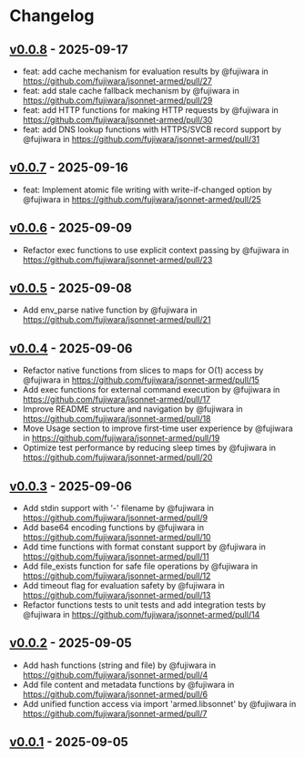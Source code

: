# Changelog

## [v0.0.8](https://github.com/fujiwara/jsonnet-armed/compare/v0.0.7...v0.0.8) - 2025-09-17
- feat: add cache mechanism for evaluation results by @fujiwara in https://github.com/fujiwara/jsonnet-armed/pull/27
- feat: add stale cache fallback mechanism by @fujiwara in https://github.com/fujiwara/jsonnet-armed/pull/29
- feat: add HTTP functions for making HTTP requests by @fujiwara in https://github.com/fujiwara/jsonnet-armed/pull/30
- feat: add DNS lookup functions with HTTPS/SVCB record support by @fujiwara in https://github.com/fujiwara/jsonnet-armed/pull/31

## [v0.0.7](https://github.com/fujiwara/jsonnet-armed/compare/v0.0.6...v0.0.7) - 2025-09-16
- feat: Implement atomic file writing with write-if-changed option by @fujiwara in https://github.com/fujiwara/jsonnet-armed/pull/25

## [v0.0.6](https://github.com/fujiwara/jsonnet-armed/compare/v0.0.5...v0.0.6) - 2025-09-09
- Refactor exec functions to use explicit context passing by @fujiwara in https://github.com/fujiwara/jsonnet-armed/pull/23

## [v0.0.5](https://github.com/fujiwara/jsonnet-armed/compare/v0.0.4...v0.0.5) - 2025-09-08
- Add env_parse native function by @fujiwara in https://github.com/fujiwara/jsonnet-armed/pull/21

## [v0.0.4](https://github.com/fujiwara/jsonnet-armed/compare/v0.0.3...v0.0.4) - 2025-09-06
- Refactor native functions from slices to maps for O(1) access by @fujiwara in https://github.com/fujiwara/jsonnet-armed/pull/15
- Add exec functions for external command execution by @fujiwara in https://github.com/fujiwara/jsonnet-armed/pull/17
- Improve README structure and navigation by @fujiwara in https://github.com/fujiwara/jsonnet-armed/pull/18
- Move Usage section to improve first-time user experience by @fujiwara in https://github.com/fujiwara/jsonnet-armed/pull/19
- Optimize test performance by reducing sleep times by @fujiwara in https://github.com/fujiwara/jsonnet-armed/pull/20

## [v0.0.3](https://github.com/fujiwara/jsonnet-armed/compare/v0.0.2...v0.0.3) - 2025-09-06
- Add stdin support with '-' filename by @fujiwara in https://github.com/fujiwara/jsonnet-armed/pull/9
- Add base64 encoding functions by @fujiwara in https://github.com/fujiwara/jsonnet-armed/pull/10
- Add time functions with format constant support by @fujiwara in https://github.com/fujiwara/jsonnet-armed/pull/11
- Add file_exists function for safe file operations by @fujiwara in https://github.com/fujiwara/jsonnet-armed/pull/12
- Add timeout flag for evaluation safety by @fujiwara in https://github.com/fujiwara/jsonnet-armed/pull/13
- Refactor functions tests to unit tests and add integration tests by @fujiwara in https://github.com/fujiwara/jsonnet-armed/pull/14

## [v0.0.2](https://github.com/fujiwara/jsonnet-armed/compare/v0.0.1...v0.0.2) - 2025-09-05
- Add hash functions (string and file) by @fujiwara in https://github.com/fujiwara/jsonnet-armed/pull/4
- Add file content and metadata functions by @fujiwara in https://github.com/fujiwara/jsonnet-armed/pull/6
- Add unified function access via import 'armed.libsonnet' by @fujiwara in https://github.com/fujiwara/jsonnet-armed/pull/7

## [v0.0.1](https://github.com/fujiwara/jsonnet-armed/commits/v0.0.1) - 2025-09-05
